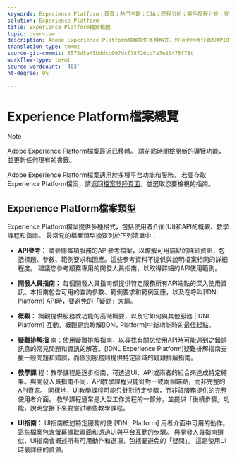 ```yaml
---
keywords: Experience Platform；首頁；熱門主題；CJA；歷程分析；客戶歷程分析；宣傳協調；客戶歷程；歷程；歷程協調；功能；工作流程
solution: Experience Platform
title: Experience Platform檔案概觀
topic: overview
description: Adobe Experience Platform檔案提供多種格式，包括使用者介面和API的概觀、教學課程和指南。 以下是Experience Platform服務最常用的檔案類型簡介。
translation-type: tm+mt
source-git-commit: 5575d5e45bddcc007dcf78720cd7a7e20475f78c
workflow-type: tm+mt
source-wordcount: '483'
ht-degree: 0%

---
```



# Experience Platform檔案總覽

>[!NOTE]
>
>Adobe Experience Platform檔案最近已移轉。 請花點時間檢閱新的導覽功能，並更新任何現有的書籤。

Adobe Experience Platform檔案適用於多種平台功能和服務。 若要存取Experience Platform檔案，請返回[檔案登陸頁面](https://experienceleague.adobe.com/docs/experience-platform.html)，並選取您要檢視的指南。

## Experience Platform檔案類型

Experience Platform檔案提供多種格式，包括使用者介面(UI)和API的概觀、教學課程和指南。 最常見的檔案類型摘要列於下列清單中：

* **API參考：** 請參閱每項服務的API參考檔案，以瞭解可用端點的詳細資訊，包括標題、參數、範例要求和回應。這些參考資料不提供與說明檔案相同的詳細程度。 建議您參考服務專用的開發人員指南，以取得詳細的API使用範例。

* **開發人員指南：** 每個開發人員指南都提供特定服務所有API端點的深入使用資訊。本指南包含可用的查詢參數、範例要求和範例回應，以及在呼叫[!DNL Platform] API時，要避免的「疑問」大綱。

* **概觀：** 概觀提供服務或功能的高階概要，以及它如何與其他服務 [!DNL Platform] 互動。概觀是您瞭解[!DNL Platform]中新功能時的最佳起點。

* **疑難排解指** 南：使用疑難排解指南，以尋找有關您使用API時可能遇到之錯誤訊息的常見問題和資訊的解答。[!DNL Experience Platform]疑難排解指南支援一般問題和錯誤，而個別服務則提供特定區域的疑難排解指南。

* **教學課** 程：教學課程是逐步指南，可透過UI、API或兩者的組合來達成特定結果。與開發人員指南不同，API教學課程只能針對一或兩個端點，而非完整的API資源。 同樣地，UI教學課程可能只針對特定步驟，而非該服務提供的完整使用者介面。 教學課程通常是大型工作流程的一部分，並提供「後續步驟」功能，說明您接下來要嘗試哪些教學課程。

* **UI指南：** UI指南概述特定服務的使 [!DNL Platform] 用者介面中可用的動作。這些檔案包含螢幕擷取畫面和透過UI與平台互動的步驟。 與開發人員指南類似，UI指南會概述所有可用動作和選項，包括要避免的「疑問」。 這是使用UI時最詳細的資源。

